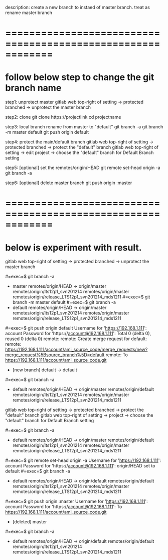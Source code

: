 
description: 
  create a new branch to instaed of master branch. 
  treat as rename master branch

# ============================================================
# follow below step to change the git branch name

step1: unprotect master
  gitlab web top-right of setting -> protected branched -> unprotect the master branch

step2: clone
  git clone https://projectlink
  cd projectname

step3: local branch rename from master to "default"
  git branch -a
  git branch -m master default
  git push origin default

step4: protect the main/default branch
  gitlab web top-right of setting -> protected branched -> protect the "default" branch
  gitlab web top-right of setting -> edit project -> choose the "default" branch for Default Branch setting

step5: [optional] set the remotes/origin/HEAD
  git remote set-head origin -a
  git branch -a

step6: [optional] delete master branch
  git push origin :master

# ============================================================
# below is experiment with result.

gitlab web top-right of setting -> protected branched -> unprotect the master branch

#=exec=$  git branch -a
* master
  remotes/origin/HEAD -> origin/master
  remotes/origin/lts12p1_svn201214
  remotes/origin/master
  remotes/origin/release_LTS12p1_svn201214_mds1211
#=exec=$  git branch -m master default
#=exec=$  git branch -a
* default
  remotes/origin/HEAD -> origin/master
  remotes/origin/lts12p1_svn201214
  remotes/origin/master
  remotes/origin/release_LTS12p1_svn201214_mds1211

#=exec=$  git push origin default
Username for 'https://192.168.1.111': account
Password for 'https://account@192.168.1.111':
Total 0 (delta 0), reused 0 (delta 0)
remote:
remote: Create merge request for default:
remote:   https://192.168.1.111/account/ami_source_code/merge_requests/new?merge_request%5Bsource_branch%5D=default
remote:
To https://192.168.1.111/account/ami_source_code.git
 * [new branch]      default -> default

#=exec=$  git branch -a
* default
  remotes/origin/HEAD -> origin/master
  remotes/origin/default
  remotes/origin/lts12p1_svn201214
  remotes/origin/master
  remotes/origin/release_LTS12p1_svn201214_mds1211

gitlab web top-right of setting -> protected branched -> protect the "default" branch
gitlab web top-right of setting -> project -> choose the "default" branch for Default Branch setting

#=exec=$  git branch -a
* default
  remotes/origin/HEAD -> origin/master
  remotes/origin/default
  remotes/origin/lts12p1_svn201214
  remotes/origin/master
  remotes/origin/release_LTS12p1_svn201214_mds1211

#=exec=$  git remote set-head origin -a
Username for 'https://192.168.1.111': account
Password for 'https://account@192.168.1.111':
origin/HEAD set to default
#=exec=$  git branch -a
* default
  remotes/origin/HEAD -> origin/default
  remotes/origin/default
  remotes/origin/lts12p1_svn201214
  remotes/origin/master
  remotes/origin/release_LTS12p1_svn201214_mds1211

#=exec=$  git push origin :master
Username for 'https://192.168.1.111': account
Password for 'https://account@192.168.1.111':
To https://192.168.1.111/account/ami_source_code.git
 - [deleted]         master

#=exec=$  git branch -a
* default
  remotes/origin/HEAD -> origin/default
  remotes/origin/default
  remotes/origin/lts12p1_svn201214
  remotes/origin/release_LTS12p1_svn201214_mds1211





